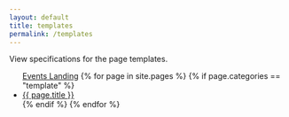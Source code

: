 ```yaml
---
layout: default
title: templates
permalink: /templates
---
```


View specifications for the page templates.

<ul>
<a href="events-landing.md">Events Landing</a>
{% for page in site.pages %}
    {% if page.categories == "template" %}
        <li><a href="{{ page.url }}">{{ page.title }}</a></li>
    {% endif %}
{% endfor %}
</ul>